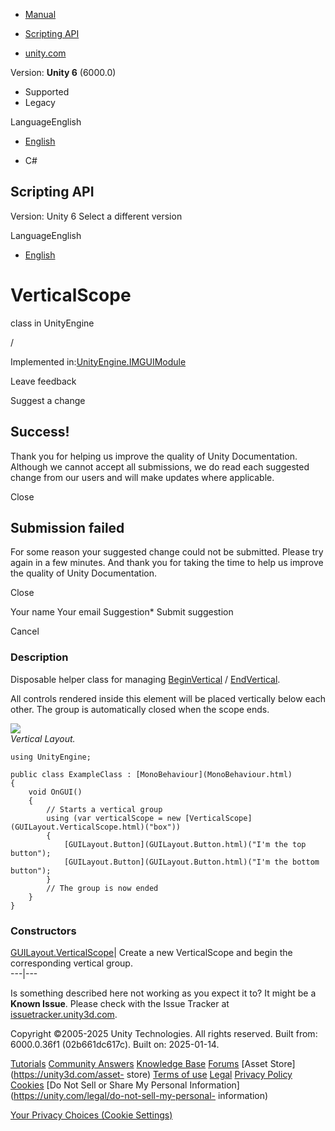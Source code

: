 [ ]()

  * [Manual](../Manual/index.html)
  * [Scripting API](../ScriptReference/index.html)

  * [unity.com](https://unity.com/)

Version: **Unity 6** (6000.0)

  * Supported
  * Legacy

LanguageEnglish

  * [English]()

  * C#

[ ](https://docs.unity3d.com)

## Scripting API

Version: Unity 6 Select a different version

LanguageEnglish

  * [English]()

# VerticalScope

class in UnityEngine

/

Implemented in:[UnityEngine.IMGUIModule](UnityEngine.IMGUIModule.html)

Leave feedback

Suggest a change

## Success!

Thank you for helping us improve the quality of Unity Documentation. Although
we cannot accept all submissions, we do read each suggested change from our
users and will make updates where applicable.

Close

## Submission failed

For some reason your suggested change could not be submitted. Please <a>try
again</a> in a few minutes. And thank you for taking the time to help us
improve the quality of Unity Documentation.

Close

Your name Your email Suggestion* Submit suggestion

Cancel

[ ]()

### Description

Disposable helper class for managing
[BeginVertical](GUILayout.BeginVertical.html) /
[EndVertical](GUILayout.EndVertical.html).

All controls rendered inside this element will be placed vertically below each
other. The group is automatically closed when the scope ends.  
  
![](../StaticFiles/ScriptRefImages/GUILayoutVertical.png)  
_Vertical Layout._

    
    
    using UnityEngine;  
      
    public class ExampleClass : [MonoBehaviour](MonoBehaviour.html)
    {
        void OnGUI()
        {
            // Starts a vertical group
            using (var verticalScope = new [VerticalScope](GUILayout.VerticalScope.html)("box"))
            {
                [GUILayout.Button](GUILayout.Button.html)("I'm the top button");
                [GUILayout.Button](GUILayout.Button.html)("I'm the bottom button");
            }
            // The group is now ended
        }
    }
    

### Constructors

[GUILayout.VerticalScope](GUILayout.VerticalScope-ctor.html)| Create a new
VerticalScope and begin the corresponding vertical group.  
---|---  
  
Is something described here not working as you expect it to? It might be a
**Known Issue**. Please check with the Issue Tracker at
[issuetracker.unity3d.com](https://issuetracker.unity3d.com).

Copyright ©2005-2025 Unity Technologies. All rights reserved. Built from:
6000.0.36f1 (02b661dc617c). Built on: 2025-01-14.

[Tutorials](https://unity3d.com/learn) [Community
Answers](https://answers.unity3d.com) [Knowledge
Base](https://support.unity3d.com/hc/en-us)
[Forums](https://forum.unity3d.com) [Asset Store](https://unity3d.com/asset-
store) [Terms of use](https://docs.unity3d.com/Manual/TermsOfUse.html)
[Legal](https://unity.com/legal) [Privacy
Policy](https://unity.com/legal/privacy-policy)
[Cookies](https://unity.com/legal/cookie-policy) [Do Not Sell or Share My
Personal Information](https://unity.com/legal/do-not-sell-my-personal-
information)

[Your Privacy Choices (Cookie Settings)](javascript:void\(0\);)

